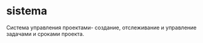 # sistema
Система управления проектами- создание, отслеживание и управление задачами и сроками проекта.
